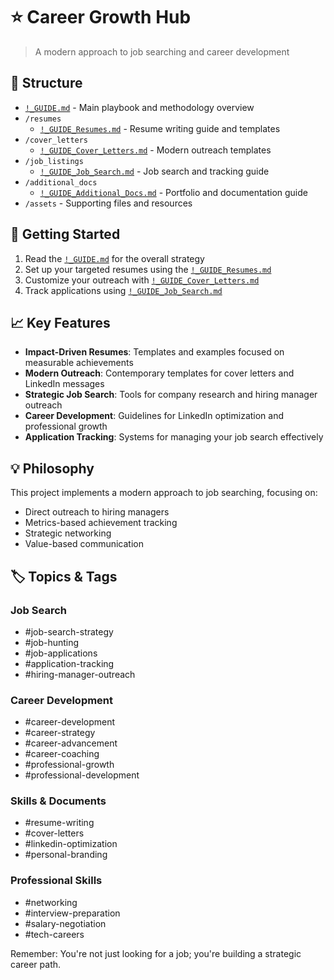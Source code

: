 # ⭐️ Career Growth Hub

> A modern approach to job searching and career development

## 📁 Structure
- [`!_GUIDE.md`](!_GUIDE.md) - Main playbook and methodology overview
- `/resumes`
  - [`!_GUIDE_Resumes.md`](resumes/!_GUIDE_Resumes.md) - Resume writing guide and templates
- `/cover_letters`
  - [`!_GUIDE_Cover_Letters.md`](cover_letters/!_GUIDE_Cover_Letters.md) - Modern outreach templates
- `/job_listings`
  - [`!_GUIDE_Job_Search.md`](job_listings/!_GUIDE_Job_Search.md) - Job search and tracking guide
- `/additional_docs`
  - [`!_GUIDE_Additional_Docs.md`](additional_docs/!_GUIDE_Additional_Docs.md) - Portfolio and documentation guide
- `/assets` - Supporting files and resources

## 🚀 Getting Started
1. Read the [`!_GUIDE.md`](!_GUIDE.md) for the overall strategy
2. Set up your targeted resumes using the [`!_GUIDE_Resumes.md`](resumes/!_GUIDE_Resumes.md)
3. Customize your outreach with [`!_GUIDE_Cover_Letters.md`](cover_letters/!_GUIDE_Cover_Letters.md)
4. Track applications using [`!_GUIDE_Job_Search.md`](job_listings/!_GUIDE_Job_Search.md)

## 📈 Key Features
- **Impact-Driven Resumes**: Templates and examples focused on measurable achievements
- **Modern Outreach**: Contemporary templates for cover letters and LinkedIn messages
- **Strategic Job Search**: Tools for company research and hiring manager outreach
- **Career Development**: Guidelines for LinkedIn optimization and professional growth
- **Application Tracking**: Systems for managing your job search effectively

## 💡 Philosophy
This project implements a modern approach to job searching, focusing on:
- Direct outreach to hiring managers
- Metrics-based achievement tracking
- Strategic networking
- Value-based communication

## 🏷️ Topics & Tags

### Job Search
- #job-search-strategy
- #job-hunting
- #job-applications
- #application-tracking
- #hiring-manager-outreach

### Career Development
- #career-development
- #career-strategy
- #career-advancement
- #career-coaching
- #professional-growth
- #professional-development

### Skills & Documents
- #resume-writing
- #cover-letters
- #linkedin-optimization
- #personal-branding

### Professional Skills
- #networking
- #interview-preparation
- #salary-negotiation
- #tech-careers

Remember: You're not just looking for a job; you're building a strategic career path.

